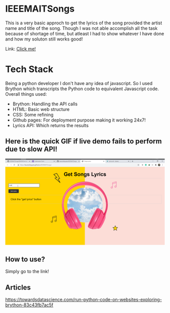 # IEEEMAITSongs

This is a very basic approch to get the lyrics of the song provided the artist name and title of the song. Though I was not able accomplish all the task because of shortage of time, but atleast I had to show whatever I have done and how my soluton still works good!

Link: [Click me!](https://kaustubhgupta.github.io/IEEEMAITSongs/)

# Tech Stack
Being a python developer I don't have any idea of javascript. So I used Brython which transcripts the Python code to equivalent Javascript code. Overall things used:
- Brython: Handling the API calls 
- HTML: Basic web structure
- CSS: Some refining
- Github pages: For deployment purpose making it working 24x7!
- Lyrics API: Which returns the results

## Here is the quick GIF if live demo fails to perform due to slow API!
![preview](./preview.gif)

## How to use?
Simply go to the link!

## Articles
https://towardsdatascience.com/run-python-code-on-websites-exploring-brython-83c43fb7ac5f
